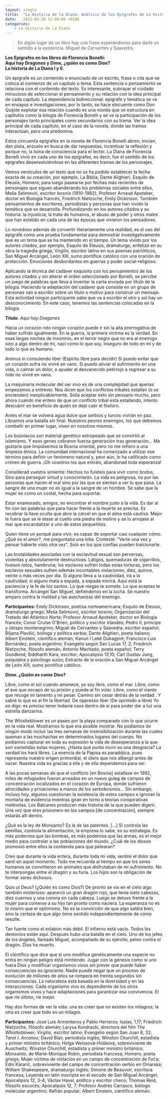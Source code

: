 ```yaml
---
layout: single
title:  "La Historia de la Diana: Análisis de los Epígrafes de La Historia de La Diana I y II"
date:   2023-02-20 12:00:00 +0100
categories: 
    - La Historia de La Diana
---
```

>En algún lugar de un libro hay una frase esperándonos para darle un sentido a la existencia. Miguel de Cervantes y Saavedra.

**Los Epígrafes en los libros de Florencia Bonelli:**  
**Aquí hay Dragones y Dime, ¿quién es como Dios?**  
**La historia de La Diana I y II.**  

Un epígrafe es un contenido o enunciado de un escrito, frase o cita que
se coloca al comienzo de un capítulo o tema. Esta sentencia o
pensamiento se relaciona con el contenido del texto. Es interesante,
subrayar el cuidado minucioso de seleccionar el pensamiento y su
relación con la idea principal de cada capítulo. La dependencia
bidireccional: epígrafe y temática se ve en ensayos e investigaciones;
por lo tanto, se hace elocuente como Don Quijote explotar esa relación
cuando es una novela que se estructura en capítulos como la bilogía de
Florencia Bonelli y se ve la participación de los personajes tanto
principales como secundarios con su trama. Ver la idea principal de cada
capítulo, en el caso de la novela, donde las tramas interactúan, pero
una predomina.

Estos cincuenta epígrafes en la novela de Florencia Bonelli abren,
inician, dan pista, anzuelo en busca de dar respuestas, incentivar la
reflexión y porque no, la toma de consciencia para el lector. La Diana
de Florencia Bonelli vivió en cada uno de los epígrafes, es decir, fue
el sentido de los epígrafes desenvolviéndose en las diferentes tramas de
los personajes.

Vemos versículos de un texto que no se ha podido establecer la fecha
exacta de su creación, por ejemplo, La Biblia, Dante Alighieri, Esquilo
de Eleusis, Homero; para luego pasearse por fechas más recientes de
personajes que siguen abanderando los problemas sociales entre ellos,
Meša Selimović, escritor bosnio (1910-1982), Profesor Arnaud Apoteker,
doctor en Biología francés, Friedrich Nietzsche, Emily Dickinson.
También pensamientos de escritores, periodistas y personas que han
vivido la temática que se desarrolla. Profundizando en los autores
citados y su historia: la injusticia, la trata de humanos, el abuso de
poder y otros males que han existido en cada una de las épocas que
vivieron los pensadores.

Lo novedoso además de convertir literariamente una realidad, es el uso
del epígrafe como una prueba fundamental para demostrar
investigativamente que es un tema que se ha mantenido en el tiempo. Un
tema vivido por los autores citados, por ejemplo, Esquilo de Eleusis,
dramaturgo, enfatizó en su obra la tragedia griega; Virgilio, escritor
latino en sus poemas patrióticos, San Miguel Arcángel, León XIII, sumo
pontífice católico con una oración de protección. Emociones desbordantes
en guerras y poder social-religioso.

Aplicando la técnica del cadáver exquisito con los pensamientos de los
autores citados y sin alterar el orden seleccionado por Bonelli, se
percibe un juego de palabras que lleva a inventar la carta enviada por
título de la bilogía. Haciendo la adaptación del cadáver que consiste en
un grupo de personas van a escribir sobre un título o motivo para
construir un mensaje. Esta actividad ningún participante sabe que va a
escribir el otro y así hay un desconocimiento. En este caso, tenemos las
sentencias colocadas en la bilogía.

**Título**: *Aquí hay Dragones*

Hacia un corazón roto ningún corazón puede ir sin la alta prerrogativa
de haber sufrido igualmente. En la guerra, la primera víctima es la
verdad. En esas largas noches de insomnio, en el terror negro que no era
al enemigo sino a algo dentro de mí, nací como lo que soy, inseguro de
todo en mí y de todo lo que es humano.

Animus in consulendo liber (Espíritu libre para decidir) Si puedo
evitar que un corazón sufra no viviré en vano. Si puedo aliviar el
sufrimiento en una vida, o calmar un dolor, o ayudar al desvanecido
petirrojo a regresar a su nido no viviré en vano.

La maquinaria molecular del ser vivo es de una complejidad que apenas
empezamos a entrever. Nos dicen que los conflictos tribales estallan (o
se encienden) inexplicablemente. Solía aceptar esto sin pensarlo mucho,
pero ahora cuando me entero de que un conflicto tribal está estallando,
intento descubrir en beneficio de quién se dejó caer el fósforo.

Antes el mar se volverá agua dulce que serbios y turcos vivirán en paz.
Libramos una batalla sin final. Nuestros peores enemigos, los que
debemos combatir en primer lugar, viven en nosotros mismos.

Los bosníacos son material genético estropeado que se convirtió al
islamismo. Y esos genes cobraron fuerza generación tras generación... Me
gustaría que limpiásemos la Bosnia oriental, pero no me refiero a una
limpieza étnica. La comunidad internacional ha comenzado a utilizar ese
término para definir un fenómeno natural y, peor aún, lo ha calificado
como crimen de guerra. ¡Oh vosotros los que entráis, abandonad toda
esperanza!

Considerad vuestra simiente: Hechos no fuisteis para vivir como brutos,
Sino para perseguir virtud y conocimiento. La vida es peligrosa, no por
las personas que hacen el mal sino por las que se sientan a ver lo que
pasa. La sangre de una mujer no es igual a la sangre de un hombre. Se
sabe que la mujer es como un costal, hecha para soportar.

Estar enamorado, amigos, es encontrar el nombre justo a la vida. Es
dar al fin con las palabras que para hacer frente a la muerte se
precisa. Es recobrar la llave oculta que abre la cárcel en que el alma
está cautiva. Mejor le fuera que se le atase al cuello una piedra de
molino y se lo arrojase al mar que escandalizar a uno de estos
pequeñitos.

Quien tiene un porqué para vivir, es capaz de soportar casi cualquier
cómo. ¿Qué es el amor?, me preguntaba una niña. Contesté: "Verte una
vez y pensar haberte visto otra vez". Solo en los que confías pueden
traicionarte.

Las brutalidades asociadas con la esclavitud sexual son perversas,
violentas y absolutamente destructivas. Látigos, quemaduras de
cigarrillos, huesos rotos, hambruna; los esclavos sufren todas estas
torturas, pero los esclavos sexuales sufren además incontables
violaciones, diez, quince, veinte o más veces por día. Si alguno lleva
a la cautividad, irá a la cautividad; si alguno mata a espada, a
espada morirá. Aquí está la paciencia y la fe de los santos. Lo que
niegas te somete. Lo que aceptas te transforma. Arcángel San Miguel,
defiéndenos en la lucha. Sé nuestro amparo contra la maldad y las
asechanzas del enemigo.

**Participantes:** Emily Dickinson, poetisa norteamericana; Esquilo de
Eleusis, dramaturgo griego; Meša Selimović, escritor bosnio;
Organización del Tratado del Atlántico Norte; Profesor Arnaud Apoteker,
doctor en Biología francés; Conor Cruise O'Brien, político y escritor
irlandés; Pedro II, príncipe y obispo montenegrino; Miguel de Cervantes
y Saavedra, escritor español; Biljana Plavšić, bióloga y política
serbia; Dante Alighieri, poeta italiano; Albert Einstein, científico
alemán; Kanun I Lekë Dukagjinit; Francisco Luis Bernárdez, poeta
argentino; Evangelio según San Lucas 17, 2; Friedrich Nietzsche,
filósofo alemán; Antonio Machado, poeta español; Terry Goodkind;
Siddharth Kara, escritor; Apocalipsis 13,10; Carl Gustav Jung,
psiquiatra y psicólogo suizo; Extracto de la oración a San Miguel
Arcángel de León XIII, sumo pontífice católico.

**Dime. ¿Quién es como Dios?**

Libre, como el sol cuando amanece, yo soy libre, como el mar. Libre,
como el ave que escapó de su prisión y puede al fin volar. Libre, como
el viento que recoge mi lamento y mi pesar. Camino sin cesar detrás de
la verdad . Y sabré lo que es al fin la libertad. De oppresso liber (De
oprimido a libre) Yo os digo: es preciso tener todavía caos dentro de sí
para poder dar a luz una estrella danzarina.

The Whistleblower es un paseo por la playa comparado con lo que ocurre
en la vida real. Mostramos lo que era posible mostrar. No podíamos de
ningún modo incluir las tres semanas de insensibilización durante las
cuales queman a las muchachas en determinados lugares del cuerpo. No
podíamos capturar en toda su expresión la vida de desesperanza a la que
son sometidas estas mujeres. ¿Hasta qué punto morir es una desgracia? La
verdad los hará libres. La esencia de la Papisa es paradójica, pues
representa nuestro origen primordial, el útero que nos albergó antes de
nacer. Nuestra vida es gracias a ella y de ella dependemos para ser.

A las pocas semanas de que el conflicto \[en Bosnia\] estallase en 1992,
miles de refugiados fueron arreados en un nuevo gulag de campos de
concentración localizados en el corazón de Europa, donde sufrieron
atrocidades y privaciones a manos de los serbobosnios... Sin embargo,
incluso hoy, algunos cuestionan la existencia de estos campos e ignoran
la montaña de evidencia mientras giran en torno a teorías conspirativas
malévolas. Los Balcanes producen más historia de la que pueden digerir.
Una vez que eres prisionero en los campos \[de concentración\], siempre
estarás allí dentro.

¿Qué es la ley de Monsanto? Es la de las patentes. \[\...\] Si controla
las semillas, controla la alimentación; la empresa lo sabe, es su
estrategia. Es más poderosa que las bombas, es más poderosa que las
armas, es el mejor medio para controlar a las poblaciones del mundo.
¿Cuál de los dioses promovió entre ellos la contienda para que pelearan?

Creo que durante la vida entera, durante toda mi vida, sentiré el dolor
que sentí en aquel momento. Todo me recuerda al tiempo en que los seres
humanos se convirtieron en animales que disfrutaban de mi sufrimiento.
No te interpongas entre el dragón y su furia. Los hijos son la
obligación de formar seres dichosos.

Quis ut Deus? (¿Quién es como Dios?) De pronto se vio en el cielo algo
también misterioso: apareció un gran dragón rojo, que tenía siete
cabezas, diez cuernos y una corona en cada cabeza. Luego se detuvo
frente a la mujer para comerse a su hijo tan pronto como naciera. La
esperanza no es lo mismo que el optimismo. No es la convicción de que
algo saldrá bien, sino la certeza de que algo tiene sentido
independientemente de cómo resulte.

Tan fuerte como el eslabón más débil. El infierno está vacío. Todos los
demonios están aquí. Después hubo una batalla en el cielo. Uno de los
jefes de los ángeles, llamado Miguel, acompañado de su ejército, peleó
contra el dragón. Dios ha muerto.

El científico que dice que si uno modifica genéticamente una especie no
entra en ningún peligro está mintiendo. Jugar con la génesis como si uno
fuera Dios y modificar organismos vivos sin prever que puede haber
consecuencias es ignorante. Nadie puede negar que un proceso de
evolución de millones de años se romperá en treinta segundos sin
consecuencias. La naturaleza está basada en la diversidad y en las
interacciones. Cada organismo vivo es dependiente de los otros
organismos vivos y hace adaptaciones para garantizar esa convivencia. El
que ríe último, ríe mejor.

Hay dos formas de ver la vida: una es creer que no existen los milagros;
la otra es creer que todo es un milagro.

**Participantes:** José Luis Armenteros y Pablo Herreros; Isaías, 1,17;
Friedrich Nietzsche, filósofo alemán; Larysa Kondracki, directora del
film *The Whistleblower;* Virgilio, escritor latino; Evangelio según San
Juan 8, 32; *Tarot I. Arcanos;* David Blair, periodista inglés; Winston
Churchill, estadista y primer ministro británico; Helga
Weissová-Hošková, sobreviviente de Auschwitz; Winston Churchill,
estadista y primer ministro británico; *Monsanto*, de Marie-Monique
Robin, periodista francesa; Homero, poeta griego; Mujer víctima de
violación en un campo de concentración de Foča; Edin Kararić,
sobreviviente del campo de concentración serbio en Omarska; William
Shakespeare, dramaturgo inglés; Simone de Beauvoir, escritora francesa;
Leyenda en latín inscripta en el escudo de San Miguel Arcángel;
Apocalipsis 12, 3-4; Václav Havel, político y escritor checo; Thomas
Reid, filósofo escocés; Apocalipsis 12, 7; Profesor Andrés Carrasco,
biólogo molecular argentino; Refrán popular; Albert Einstein, científico
alemán.
